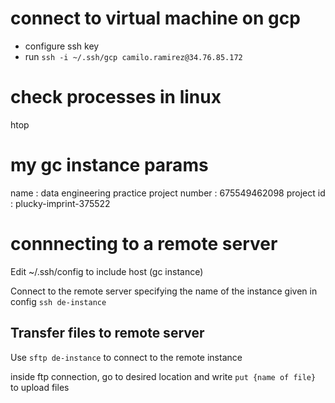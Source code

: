 # connect to virtual machine on gcp

- configure ssh key
- run `ssh -i ~/.ssh/gcp camilo.ramirez@34.76.85.172`


# check processes in linux
htop

# my gc instance params

name : data engineering practice
project number : 675549462098
project id : plucky-imprint-375522

# connnecting to a remote server

Edit ~/.ssh/config to include host (gc instance)

Connect to the remote server specifying the name of the instance given in config `ssh de-instance`

## Transfer files to remote server

Use `sftp de-instance` to connect to the remote instance

inside ftp connection, go to desired location and write `put {name of file}` to upload files

